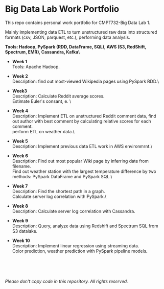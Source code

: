 # Big Data Lab Work Portfolio

This repo contains personal work portfolio for CMPT732-Big Data Lab 1. 

Mainly implementing data ETL to turn unstructured raw data into structured formats (csv, JSON, parquest, etc.), performing data analysis.

**Tools: Hadoop, PySpark (RDD, DataFrame, SQL), AWS (S3, RedShift, Spectrum, EMR), Cassandra, Kafka**\




- **Week 1**\
Tools: Apache Hadoop.

- **Week 2**\
Description: find out most-viewed Wikipedia pages using PySpark RDD.\

- **Week3**\
Description: Calculate Reddit average scores. \
             Estimate Euler's consant, e. \

- **Week 4**\
Description: Implement ETL on unstructured Reddit comment data, find out author with best comment by calculating relative scores for each comment.\
perform ETL on weather data.\

- **Week 5**\
Description: Implement previous data ETL work in AWS environmrnt.\

- **Week 6**\
Description: Find out most popular Wiki page by inferring date from filename.\
Find out weather station with the largest temperature difference by two methods: PySpark DataFrame and PySpark SQL.\

- **Week 7**\
Description: Find the shortest path in a graph.\
Calculate server log correlation with PySpark.\ 

- **Week 8**\
Description: Calculate server log correlation with Cassandra.

- **Week 9**\
Description: Query, analyze data using Redshift and Spectrum SQL from S3 datalake. 

- **Week 10**\
Description: Implement linear regression using streaming data.\
Color prediction, weather prediction with PySpark pipeline models. 

\
\
\
\
*Please don't copy code in this repository. All rights reserved.*
